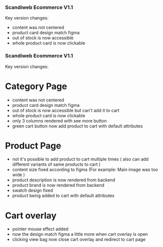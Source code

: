 ### Scandiweb Ecommerce V1.1
Key version changes:
-	content was not centered
-	product card design match figma 
-	out of stock is now accessible
-	whole product card is now clickable

### Scandiweb Ecommerce V1.1
Key version changes:

# Category Page
-	content was not centered
-	product card design match figma 
-   out of stock is now accessible but can't add it to cart
-	whole product card is now clickable
-   only 3 columns rendered with see more button
-   green cart button now add product to cart with default attributes

# Product Page
- not it's possible to add product to cart multiple times ( also can add different variants of same products to cart )
- content size fixed according to figma (For example: Main image was too wide )
- product description is now rendered from backend
- product brand is now rendered from backend
- swatch design fixed
- product being added to cart with default attributes

# Cart overlay
- pointer mouse effect added
- now the design match figma a little more when cart overlay is open
- clicking view bag now close cart overlay and redirect to cart page